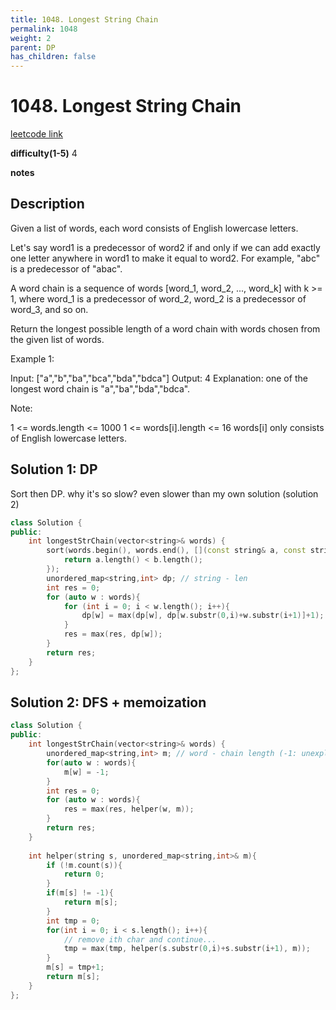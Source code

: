 ```yaml
---
title: 1048. Longest String Chain
permalink: 1048
weight: 2
parent: DP
has_children: false
---
```

# 1048. Longest String Chain
[leetcode link](https://leetcode.com/problems/longest-string-chain/)

**difficulty(1-5)** 
4

**notes**   


## Description
Given a list of words, each word consists of English lowercase letters.

Let's say word1 is a predecessor of word2 if and only if we can add exactly one letter anywhere in word1 to make it equal to word2.  For example, "abc" is a predecessor of "abac".

A word chain is a sequence of words [word_1, word_2, ..., word_k] with k >= 1, where word_1 is a predecessor of word_2, word_2 is a predecessor of word_3, and so on.

Return the longest possible length of a word chain with words chosen from the given list of words.

 

Example 1:

Input: ["a","b","ba","bca","bda","bdca"]
Output: 4
Explanation: one of the longest word chain is "a","ba","bda","bdca".
 

Note:

1 <= words.length <= 1000
1 <= words[i].length <= 16
words[i] only consists of English lowercase letters.

## Solution 1: DP
Sort then DP. why it's so slow? even slower than my own solution (solution 2)
```c++
class Solution {
public:
    int longestStrChain(vector<string>& words) {
        sort(words.begin(), words.end(), [](const string& a, const string& b){
            return a.length() < b.length();
        });
        unordered_map<string,int> dp; // string - len
        int res = 0;
        for (auto w : words){
            for (int i = 0; i < w.length(); i++){
                dp[w] = max(dp[w], dp[w.substr(0,i)+w.substr(i+1)]+1);
            }
            res = max(res, dp[w]);
        }
        return res;
    }
};
```

## Solution 2: DFS + memoization
```c++
class Solution {
public:
    int longestStrChain(vector<string>& words) {
        unordered_map<string,int> m; // word - chain length (-1: unexplored, 0: unexist)
        for(auto w : words){
            m[w] = -1;
        }
        int res = 0;
        for (auto w : words){
            res = max(res, helper(w, m));
        }
        return res;
    }
    
    int helper(string s, unordered_map<string,int>& m){
        if (!m.count(s)){
            return 0;
        }
        if(m[s] != -1){
            return m[s];
        }
        int tmp = 0;
        for(int i = 0; i < s.length(); i++){
            // remove ith char and continue...
            tmp = max(tmp, helper(s.substr(0,i)+s.substr(i+1), m));
        }
        m[s] = tmp+1;
        return m[s];
    }
};
```

<!-- 
Default label
{: .label }

Blue label
{: .label .label-blue }

Stable
{: .label .label-green }

New release
{: .label .label-purple }

Coming soon
{: .label .label-yellow }

Deprecated
{: .label .label-red } -->
